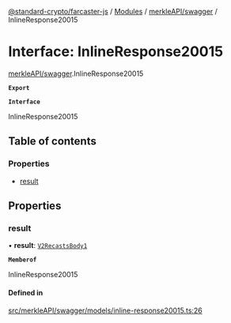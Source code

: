 [@standard-crypto/farcaster-js](../README.md) / [Modules](../modules.md) / [merkleAPI/swagger](../modules/merkleAPI_swagger.md) / InlineResponse20015

# Interface: InlineResponse20015

[merkleAPI/swagger](../modules/merkleAPI_swagger.md).InlineResponse20015

**`Export`**

**`Interface`**

InlineResponse20015

## Table of contents

### Properties

- [result](merkleAPI_swagger.InlineResponse20015.md#result)

## Properties

### result

• **result**: [`V2RecastsBody1`](merkleAPI_swagger.V2RecastsBody1.md)

**`Memberof`**

InlineResponse20015

#### Defined in

[src/merkleAPI/swagger/models/inline-response20015.ts:26](https://github.com/standard-crypto/farcaster-js/blob/main/src/merkleAPI/swagger/models/inline-response20015.ts#L26)

